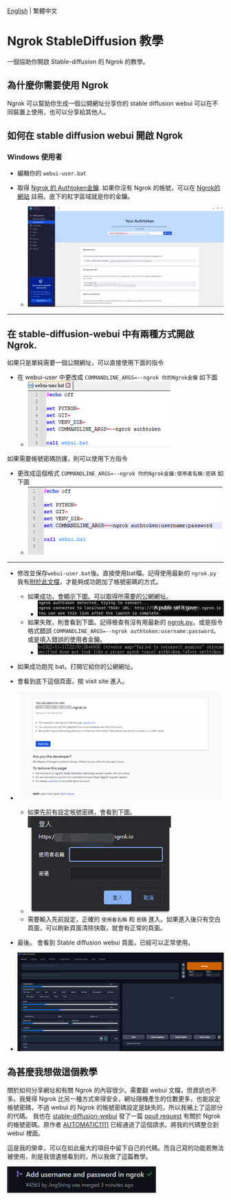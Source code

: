 [English](README.md) | 繁體中文
# Ngrok StableDiffusion 教學
一個協助你開啟 Stable-diffusion 的 Ngrok 的教學。

## 為什麼你需要使用 Ngrok
Ngrok 可以幫助你生成一個公開網址分享你的 stable diffusion webui 可以在不同裝置上使用，也可以分享給其他人。
## 如何在 stable diffusion webui 開啟 Ngrok
### Windows 使用者
* 編輯你的 ```webui-user.bat```

* 取得 [Ngrok 的 Authtoken金鑰](https://dashboard.ngrok.com/get-started/your-authtoken). 如果你沒有 Ngrok 的帳號，可以在 [Ngrok的網站](https://ngrok.com/) 註冊。底下的紅字區域就是你的金鑰。
  * ![authtoken](sample/authtoken.png)

---
## 在 stable-diffusion-webui 中有兩種方式開啟 Ngrok.

如果只是單純需要一個公開網址，可以直接使用下面的指令

* 在 webui-user 中更改成 ```COMMANDLINE_ARGS=--ngrok 你的Ngrok金鑰``` 如下圖
  * ![sample](sample/auth_only.png)

如果需要帳號密碼防護，則可以使用下方指令

* 更改成這個格式 ```COMMANDLINE_ARGS=--ngrok 你的Ngrok金鑰:使用者名稱:密碼``` 如下圖
  * ![pw](sample/pw.png)
---
* 修改並保存```webui-user.bat```後。直接使用bat檔。記得使用最新的 ```ngrok.py``` 我有[附於此文檔](modules/ngrok.py)，才能夠成功跑加了帳號密碼的方式。
  * 如果成功，會顯示下圖。可以取得所需要的公網網址。
    * ![success](sample/ngrok_hint.png)
  * 如果失敗，則會看到下圖。記得檢查有沒有用最新的 [ngrok.py](modules/ngrok.py)。或是指令格式錯誤 ```COMMANDLINE_ARGS=--ngrok authtoken:username:password```。或是填入錯誤的使用者金鑰。
    * ![fail](sample/fail.png)
    
* 如果成功跑完 bat。打開它給你的公網網址。
 * 會看到底下這個頁面，按 visit site 進入。
 * ![page](sample/page.png)
   * 如果先前有設定帳號密碼，會看到下圖。
   * ![pw](sample/page_pw.png)
   * 需要輸入先前設定，正確的 ```使用者名稱``` 和 ```密碼``` 進入。如果進入後只有空白頁面，可以刷新頁面清除快取，就會有正常的頁面。
* 最後。 會看到 Stable diffusion webui 頁面，已經可以正常使用。 
 * ![sd](sample/sd.png)
## 為甚麼我想做這個教學
關於如何分享網址和有關 Ngrok 的內容很少。需要翻 webui 文檔，但資訊也不多。我覺得 Ngrok 比另一種方式來得安全，網址隨機產生的位數更多，也能設定帳號密碼，不過 webui 的 Ngrok 的帳號密碼設定是缺失的，所以我補上了這部分的代碼。
我也在 [stable-diffusion-webui](https://github.com/AUTOMATIC1111/stable-diffusion-webui) 發了一篇 [ppull request](https://github.com/AUTOMATIC1111/stable-diffusion-webui/pull/4563) 有關於 Ngrok 的帳號密碼。原作者 [AUTOMATIC1111](https://github.com/AUTOMATIC1111) 已經通過了這個請求。將我的代碼整合到 webui 裡面。

這是我的榮幸，可以在如此龐大的項目中留下自己的代碼。而自己寫的功能若無法被使用，則是我很遺憾看到的，所以我做了這篇教學。

![merge](sample/merge.png)
